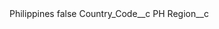 <?xml version="1.0" encoding="UTF-8"?>
<CustomMetadata xmlns="http://soap.sforce.com/2006/04/metadata" xmlns:xsi="http://www.w3.org/2001/XMLSchema-instance" xmlns:xsd="http://www.w3.org/2001/XMLSchema">
    <label>Philippines</label>
    <protected>false</protected>
    <values>
        <field>Country_Code__c</field>
        <value xsi:type="xsd:string">PH</value>
    </values>
    <values>
        <field>Region__c</field>
        <value xsi:nil="true"/>
    </values>
</CustomMetadata>

